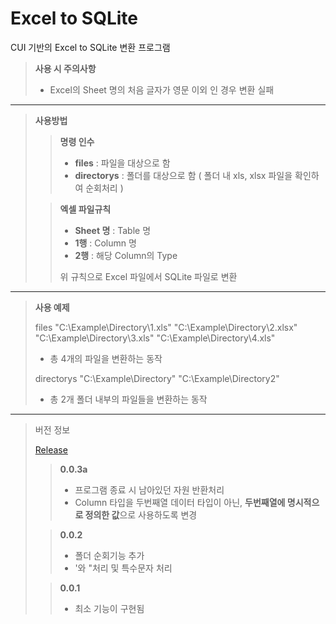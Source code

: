 Excel to SQLite
=
CUI 기반의 Excel to SQLite 변환 프로그램

> **사용 시 주의사항**
>
> - Excel의 Sheet 명의 처음 글자가 영문 이외 인 경우 변환 실패

***

> **사용방법**
>
>> **명령 인수**
>>  
>> - **files** : 파일을 대상으로 함
>> - **directorys** : 폴더를 대상으로 함 ( 폴더 내 xls, xlsx 파일을 확인하여 순회처리 )
>
>> **엑셀 파일규칙**
>>  
>> - **Sheet 명** : Table 명
>> - **1행** : Column 명
>> - **2행** : 해당 Column의 Type
>>
>> 위 규칙으로 Excel 파일에서 SQLite 파일로 변환
>

***

>
> **사용 예제**
>
> files "C:\Example\Directory\1.xls" "C:\Example\Directory\2.xlsx" "C:\Example\Directory\3.xls" "C:\Example\Directory\4.xls"
> 
> - 총 4개의 파일을 변환하는 동작
>
> directorys "C:\Example\Directory" "C:\Example\Directory2"
>
> - 총 2개 폴더 내부의 파일들을 변환하는 동작

***

> 버전 정보
>
> [Release](https://github.com/cr545l/xlsToSqliteConverter/tree/master/Release)
> 
>> **0.0.3a**
>>
>> - 프로그램 종료 시 남아있던 자원 반환처리
>> - Column 타입을 두번째열 데이터 타입이 아닌, **두번째열에 명시적으로 정의한 값**으로 사용하도록 변경
>
>> **0.0.2**
>>
>> - 폴더 순회기능 추가
>> - '와 "처리 및 특수문자 처리
>
>> **0.0.1**
>> 
>> - 최소 기능이 구현됨